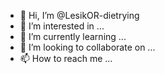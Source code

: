 - 👋 Hi, I’m @LesikOR-dietrying
- 👀 I’m interested in ...
- 🌱 I’m currently learning ...
- 💞️ I’m looking to collaborate on ...
- 📫 How to reach me ...

<!---
LesikOR-dietrying/LesikOR-dietrying is a ✨ special ✨ repository because its `README.md` (this file) appears on your GitHub profile.
You can click the Preview link to take a look at your changes.
--->
